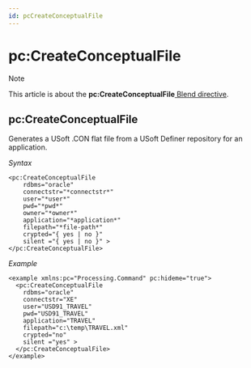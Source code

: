 ```yaml
---
id: pcCreateConceptualFile
---
```


# pc:CreateConceptualFile



> [!NOTE]
> This article is about the **pc:CreateConceptualFile**[ Blend directive](/docs/Repositories/Blend_directives).

## **pc:CreateConceptualFile**

Generates a USoft .CON flat file from a USoft Definer repository for an application.

*Syntax*

```
<pc:CreateConceptualFile
    rdbms="oracle"
    connectstr="*connectstr*"
    user="*user*"
    pwd="*pwd*"
    owner="*owner*"
    application="*application*"
    filepath="*file-path*"
    crypted="{ yes | no }"
    silent ="{ yes | no }" >
</pc:CreateConceptualFile>
```

*Example*

```language-xml
<example xmlns:pc="Processing.Command" pc:hideme="true">
  <pc:CreateConceptualFile
    rdbms="oracle"
    connectstr="XE"
    user="USD91_TRAVEL"
    pwd="USD91_TRAVEL"
    application="TRAVEL"
    filepath="c:\temp\TRAVEL.xml"
    crypted="no"
    silent ="yes" >
  </pc:CreateConceptualFile>
</example>
```

 